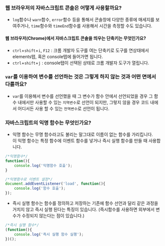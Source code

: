 ### 웹 브라우저의 자바스크립트 콘솔은 어떻게 사용할까요?
* `log`함수나 `warn`함수, `error`함수 등을 통해서 콘솔창에 다양한 종류에 매세지를 보여주거나, `time`함수와 `timeEnd`함수를 사용해서 시간을 측정할 수도 있습니다. 

#### 웹 브라우저(Chrome)에서 자바스크립트 콘솔을 띄우는 단축키는 무엇인가요?
* `ctrl`+`shift`+`i`, `F12` : 크롬 개발자 도구를 여는 단축키로 도구를 연상태에서 elements탭, 혹은 console탭에 들어가면 됩니다.
* `ctrl`+`shift`+`j` : console탭이 선택된 상태로 크롬 개발자 도구가 열립니다.

### `var`를 이용하여 변수를 선언하는 것은 그렇게 하지 않는 것과 어떤 면에서 다를까요?
* `var`를 이용해서 변수를 선언했을 때 그 변수가 함수 안에서 선언되었을 경우 그 함수 내에서만 사용할 수 있는 `지역변수`로 선언이 되지만, 그렇지 않을 경우 코드 내에서 어디서든 사용 할 수 있는 `전역변수`로 선언이 됩니다. 

### 자바스크립트의 익명 함수는 무엇인가요?
* 익명 함수는 무명 함수라고도 불리는 말그대로 이름이 없는 함수를 가리킵니다. <br>
이 익명 함수는 특정 함수에 이벤트 함수를 넣거나 즉시 실행 함수를 만들 때 사용합니다.

```javascript
/*익명함수*/
function(){
	console.log('익명함수 호출');
}
```
```javascript
/*익명함수로 이벤트 설정*/
document.addEventListener('load', function(){
	console.log('함수 호출');
});
```
* 즉시 실행 함수는 함수를 정의하고 저장하는 기존에 함수 선언과 달리 같은 과정을 거치지 않고 즉시 실행 된다는 특징이 있습니다. (즉시함수를 사용하면 외부에서 변수가 수정되지 않는다는 점이 있습니다.)
```javascript
/*즉시 실행 함수*/
(function(){
	console.log('즉시 실행 함수 실행');
})();
```